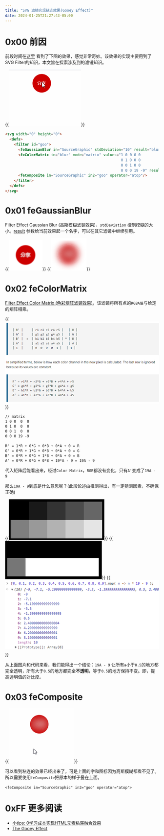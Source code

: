 ```yaml
---
title: "SVG 滤镜实现粘连效果(Gooey Effect)"
date: 2024-01-25T21:27:43-05:00
---
```


# 0x00 前因
前段时间在[这里](https://www.zhangxinxu.com/wordpress/2017/12/svg-filter-fuse-gooey-effect/) 看到了下图的效果，感觉非常奇妙。该效果的实现主要用到了SVG Filter的知识，本文旨在探索涉及到的滤镜知识。

{{<img src="blur-bubble.gif" caption="模糊粘连效果">}}

```html
<svg width="0" height="0">
  <defs>
    <filter id="goo">
      <feGaussianBlur in="SourceGraphic" stdDeviation="10" result="blur" />
      <feColorMatrix in="blur" mode="matrix" values="1 0 0 0 0
                                                     0 1 0 0 0
                                                     0 0 1 0 0
                                                     0 0 0 19 -9" result="goo" />
      <feComposite in="SourceGraphic" in2="goo" operator="atop"/>
    </filter>
  </defs>
</svg>
```

# 0x01 feGaussianBlur

Filter Effect Gaussian Blur (高斯模糊滤镜效果)，`stdDeviation` 控制模糊的大小。[result](https://developer.mozilla.org/en-US/docs/Web/SVG/Attribute/result) 参数给当前效果起一个名字，可以在其它滤镜中继续引用。

{{<img src="blur-1.png" caption="stdDeviation='1'">}} 
{{<img src="blur-10.png" caption="stdDeviation='10'">}} 

# 0x02 feColorMatrix
[Filter Effect Color Matrix (色彩矩阵滤镜效果)](https://developer.mozilla.org/en-US/docs/Web/SVG/Element/feColorMatrix)，该滤镜将所有点的`RGBA值`与给定的矩阵相乘。

{{<img src="color-matrix.png" caption="feColorMatrix 工作原理">}} 

```
// matrix
1 0 0  0  0
0 1 0  0  0
0 0 1  0  0
0 0 0 19 -9

R' = 1*R + 0*G + 0*B + 0*A + 0 = R
G' = 0*R + 1*G + 0*B + 0*A + 0 = G
B' = 0*R + 0*G + 1*B + 0*A + 0 = B
A' = 0*R + 0*G + 0*B + 19*A - 9 = 19A - 9
```

代入矩阵后能看出来，经过`Color Matrix`，`RGB`都没有变化，只有`A'`变成了`19A - 9`

那么`19A - 9`到底是什么意思呢？(此段论述由推测得出，有一定猜测因素，不确保正确)

{{<img src="test-matrix-img-before.png" caption="未加 filter 的时候(黑色为body背景)">}} 
{{<img src="test-matrix-img-after.png" caption="加了 filter 的时候(黑色为body背景)">}} 
{{<img src="test-code.png" caption="代码验证">}} 

从上面图片和代码来看，我们能得出一个结论：`19A - 9` 让所有`a`小于`0.5`的地方都完全透明，所有大于`0.5`的地方都完全**不透明**，等于`0.5`的地方保持不变。即，提高透明值的对比度。

# 0x03 feComposite

{{<img src="blur-bubble-middle.gif" caption="上一阶段完成的效果">}} 

可以看到粘连的效果已经出来了，可是上面的字和图标因为高斯模糊都看不见了。所以需要使用`feComposite`把原本的样子叠在上面。

`<feComposite in="SourceGraphic" in2="goo" operator="atop">`

# 0xFF 更多阅读
+ [小tips: 0学习成本实现HTML元素粘滞融合效果](https://www.zhangxinxu.com/wordpress/2017/12/svg-filter-fuse-gooey-effect/)
+ [The Gooey Effect](https://css-tricks.com/gooey-effect/)
